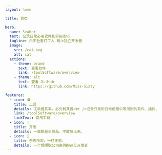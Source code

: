 ```yaml
---
layout: home

title: 首页

hero:
  name: Seahor
  text: 记录日常必用软件和实用技巧
  tagline: 白天社畜打工人 晚上独立开发者
  image:
    src: /cat.svg
    alt: cat
  actions:
    - theme: brand
      text: 查看软件
      link: /toolSoftware/overview
    - theme: alt
      text: 查看 GitHub
      link: https://github.com/Miss-Sixty

features:
  - icon: 🛠️
    title: 工具
    details: 工欲善其事，必先利其器<br />记录开发和日常使用中所用到的软件、插件、扩展等
    link: /toolSoftware/overview
    linkText: 常用工具
  - icon: 💡
    title: 开发
    details: 一直都是半成品，不敢放上来。
  - icon: 📖
    title: 吾志所向，一往无前。
    details: 一个想摆脱公司束缚的迷茫开发者
---
```

